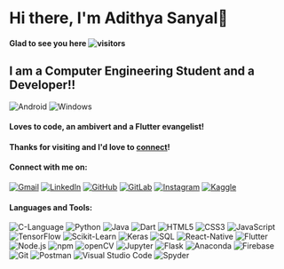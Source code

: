 # Hi there, I'm Adithya Sanyal👋

#### Glad to see you here ![visitors](https://visitor-badge.glitch.me/badge?page_id=page.id)

## I am a Computer Engineering Student and a Developer!!

![Android](https://user-images.githubusercontent.com/66916445/122392256-56e52f00-cf91-11eb-9712-815701dd73fd.png)  ![Windows](https://user-images.githubusercontent.com/66916445/122392278-5b114c80-cf91-11eb-997c-ebf8179026c9.png)
#### Loves to code, an ambivert and a Flutter evangelist! 

#### Thanks for visiting and I'd love to [connect](https://www.linkedin.com/in/adithya-sanyal-9371a8191/)!

#### Connect with me on:

[![Gmail](https://user-images.githubusercontent.com/66916445/122386670-bb9d8b00-cf8b-11eb-978a-2e429dde48cf.png)][1]  [![LinkedIn](https://user-images.githubusercontent.com/66916445/122387394-7037ac80-cf8c-11eb-97f6-a9419ca8244e.png)][2]  [![GitHub](https://user-images.githubusercontent.com/66916445/122387575-a117e180-cf8c-11eb-80e9-eb3216ba5696.png)][3]  [![GitLab](https://user-images.githubusercontent.com/66916445/122387836-e6d4aa00-cf8c-11eb-87a7-4ea6162d18e7.png)][4]  [![Instagram](https://user-images.githubusercontent.com/66916445/122387957-0a97f000-cf8d-11eb-92f0-58e9497197ef.png)][5]  [![Kaggle](https://user-images.githubusercontent.com/66916445/122388384-75492b80-cf8d-11eb-9ada-f227322ad70a.png)][6]  

#### Languages and Tools:

![C-Language](https://user-images.githubusercontent.com/66916445/122389088-2f409780-cf8e-11eb-8678-504f1705a8a4.png)  ![Python](https://user-images.githubusercontent.com/66916445/122389035-2059e500-cf8e-11eb-97e1-6dd2b1f35531.png)  ![Java](https://user-images.githubusercontent.com/66916445/122389755-e63d1300-cf8e-11eb-91a6-6c63619620cb.png)  ![Dart](https://user-images.githubusercontent.com/66916445/122389792-ee954e00-cf8e-11eb-9d4d-b115c014199d.png)  ![HTML5](https://user-images.githubusercontent.com/66916445/122389052-25b72f80-cf8e-11eb-984b-6efb3d4117bb.png)  ![CSS3](https://user-images.githubusercontent.com/66916445/122389064-294ab680-cf8e-11eb-98db-e371fdffdb10.png)  ![JavaScript](https://user-images.githubusercontent.com/66916445/122389597-b857ce80-cf8e-11eb-8243-62dfe1695246.png)  ![TensorFlow](https://user-images.githubusercontent.com/66916445/122390104-3f0cab80-cf8f-11eb-9c8f-340adfb68826.png)  ![Scikit-Learn](https://user-images.githubusercontent.com/66916445/122390121-43d15f80-cf8f-11eb-82b0-02ed492f0a1e.png)  ![Keras](https://user-images.githubusercontent.com/66916445/122390139-492eaa00-cf8f-11eb-8d64-e11b1aa31a73.png)  ![SQL](https://user-images.githubusercontent.com/66916445/122390362-87c46480-cf8f-11eb-9997-f575ba51ba51.png)  ![React-Native](https://user-images.githubusercontent.com/66916445/122390394-901c9f80-cf8f-11eb-9528-7cb98103c390.png)  ![Flutter](https://user-images.githubusercontent.com/66916445/122390410-93b02680-cf8f-11eb-8a87-a622a7a0ec3d.png)  ![Node.js](https://user-images.githubusercontent.com/66916445/122391001-3072c400-cf90-11eb-9412-424968d80ed8.png)  ![npm](https://user-images.githubusercontent.com/66916445/122391014-349ee180-cf90-11eb-9b86-f535d868da69.png)  ![openCV](https://user-images.githubusercontent.com/66916445/122391047-3ec0e000-cf90-11eb-99d1-3f92efcd1645.png)  ![Jupyter](https://user-images.githubusercontent.com/66916445/122391399-96f7e200-cf90-11eb-9ad3-953605306efa.png)  ![Flask](https://user-images.githubusercontent.com/66916445/122391271-7596f600-cf90-11eb-9e20-355553485d17.png)  ![Anaconda](https://user-images.githubusercontent.com/66916445/122391535-c0b10900-cf90-11eb-9e39-6c52cf3a8719.png) ![Firebase](https://user-images.githubusercontent.com/66916445/122391550-c4dd2680-cf90-11eb-9915-ad91892acae6.png)  ![Git](https://user-images.githubusercontent.com/66916445/122391568-c9a1da80-cf90-11eb-94d3-6c8c2ba359a7.png)  ![Postman](https://user-images.githubusercontent.com/66916445/122391583-cdcdf800-cf90-11eb-813e-79856c22faaa.png)  ![Visual Studio Code](https://user-images.githubusercontent.com/66916445/122392501-8b58eb00-cf91-11eb-9b58-e57d6a5580b0.png) ![Spyder](https://user-images.githubusercontent.com/66916445/122392677-b6433f00-cf91-11eb-9386-29c42200a7d3.png)  
<!--
**AdithyaSanyal/AdithyaSanyal** is a ✨ _special_ ✨ repository because its `README.md` (this file) appears on your GitHub profile.

Here are some ideas to get you started:

- 🔭 I’m currently working on ...
- 🌱 I’m currently learning ...
- 👯 I’m looking to collaborate on ...
- 🤔 I’m looking for help with ...
- 💬 Ask me about ...
- 📫 How to reach me: ...
- 😄 Pronouns: ...
- ⚡ Fun fact: ...
-->
[1]: https://mail.google.com/mail/u/0/#inbox?compose=new
[2]: https://www.linkedin.com/in/adithya-sanyal-9371a8191/
[3]: https://github.com/AdithyaSanyal/
[4]: https://gitlab.com/AdithyaSanyal/
[5]: https://www.instagram.com/adithyasanyal2410/
[6]: https://www.kaggle.com/adithyasanyal/
